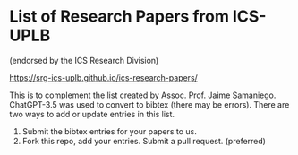 # List of Research Papers from ICS-UPLB
(endorsed by the ICS Research Division)

https://srg-ics-uplb.github.io/ics-research-papers/

This is to complement the list created by Assoc. Prof. Jaime Samaniego.
ChatGPT-3.5 was used to convert to bibtex (there may be errors). 
There are two ways to add or update entries in this list.

1. Submit the bibtex entries for your papers to us.
2. Fork this repo, add your entries. Submit a pull request. (preferred) 

